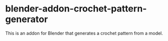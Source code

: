 # blender-addon-crochet-pattern-generator
This is an addon for Blender that generates a crochet pattern from a model.
